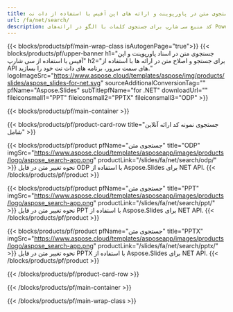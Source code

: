 ```yaml
---
title: جستجوی متن در پاورپوینت و ارائه های اپن آفیس با استفاده از دات نت
url: /fa/net/search/
description: کد منبع سی شارپ برای جستجوی کلمات با الگو در ارائه‌های PowerPoint و OpenOffice™
---
```


{{< blocks/products/pf/main-wrap-class isAutogenPage="true">}}
{{< blocks/products/pf/upper-banner h1="جستجوی متن در اسناد پاورپوینت و اپن آفیس با استفاده از سی شارپ" h2="برای جستجو و اصلاح متن در ارائه ها با استفاده از API های سمت سرور، برنامه های دات نت خود را بسازید." logoImageSrc="https://www.aspose.cloud/templates/aspose/img/products/slides/aspose_slides-for-net.svg" sourceAdditionalConversionTag="" pfName="Aspose.Slides" subTitlepfName="for .NET" downloadUrl="" fileiconsmall1="PPT" fileiconsmall2="PPTX" fileiconsmall3="ODP" >}}

{{< blocks/products/pf/main-container >}}

{{< blocks/products/pf/product-card-row title="جستجوی نمونه کد ارائه آنلاین شامل" >}}

{{< blocks/products/pf/product pfName="جستجوی متن" title="ODP" imgSrc="https://www.aspose.cloud/templates/asposeapp/images/products/logo/aspose_search-app.png" productLink="/slides/fa/net/search/odp/" >}}
نحوه تغییر متن در فایل ODP با استفاده از Aspose.Slides برای NET API.
{{< /blocks/products/pf/product >}}

{{< blocks/products/pf/product pfName="جستجوی متن" title="PPT" imgSrc="https://www.aspose.cloud/templates/asposeapp/images/products/logo/aspose_search-app.png" productLink="/slides/fa/net/search/ppt/" >}}
نحوه تغییر متن در فایل PPT با استفاده از Aspose.Slides برای NET API.
{{< /blocks/products/pf/product >}}

{{< blocks/products/pf/product pfName="جستجوی متن" title="PPTX" imgSrc="https://www.aspose.cloud/templates/asposeapp/images/products/logo/aspose_search-app.png" productLink="/slides/fa/net/search/pptx/" >}}
نحوه تغییر متن در فایل PPTX با استفاده از Aspose.Slides برای NET API.
{{< /blocks/products/pf/product >}}



{{< /blocks/products/pf/product-card-row >}}

{{< /blocks/products/pf/main-container >}}
    
{{< /blocks/products/pf/main-wrap-class >}}